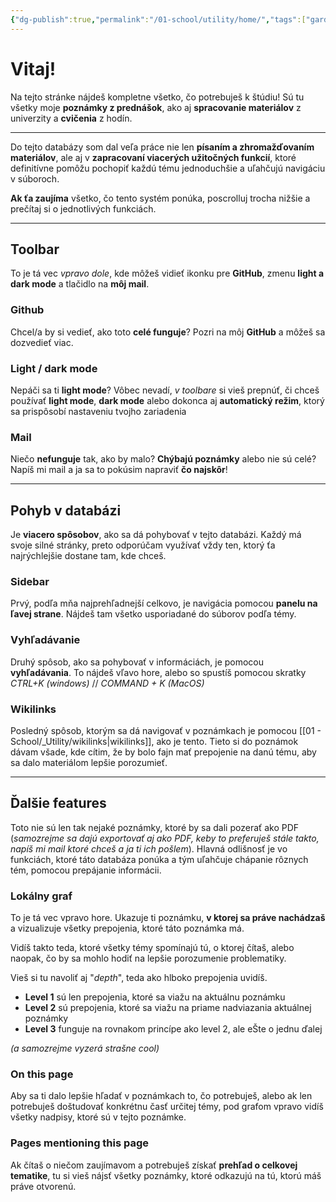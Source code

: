```yaml
---
{"dg-publish":true,"permalink":"/01-school/utility/home/","tags":["gardenEntry"]}
---
```


# Vitaj!
Na tejto stránke nájdeš kompletne všetko, čo potrebuješ k štúdiu! Sú tu všetky moje **poznámky z prednášok**, ako aj **spracovanie materiálov** z univerzity a **cvičenia** z hodín.

---

Do tejto databázy som dal veľa práce nie len **písaním a zhromažďovaním materiálov**, ale aj v **zapracovaní viacerých užitočných funkcií**, ktoré definitívne pomôžu pochopiť každú tému jednoduchšie a uľahčujú navigáciu v súboroch.

**Ak ťa zaujíma** všetko, čo tento systém ponúka, poscrolluj trocha nižšie a prečítaj si o jednotlivých funkciách.

---

## Toolbar
To je tá vec *vpravo dole*, kde môžeš vidieť ikonku pre **GitHub**, zmenu **light a dark mode** a tlačidlo na **môj mail**.

### Github
Chcel/a by si vedieť, ako toto **celé funguje**? Pozri na môj **GitHub** a môžeš sa dozvedieť viac.

### Light / dark mode
Nepáči sa ti **light mode**? Vôbec nevadí, *v toolbare* si vieš prepnúť, či chceš používať **light mode**, **dark mode** alebo dokonca aj **automatický režim**, ktorý sa prispôsobí nastaveniu tvojho zariadenia

### Mail
Niečo **nefunguje** tak, ako by malo? **Chýbajú poznámky** alebo nie sú celé? Napíš mi mail a ja sa to pokúsim napraviť **čo najskôr**!

---
## Pohyb v databázi
Je **viacero spôsobov**, ako sa dá pohybovať v tejto databázi. Každý má svoje silné stránky, preto odporúčam využívať vždy ten, ktorý ťa najrýchlejšie dostane tam, kde chceš.

### Sidebar
Prvý, podľa mňa najprehľadnejší celkovo, je navigácia pomocou **panelu na ľavej strane**. Nájdeš tam všetko usporiadané do súborov podľa témy.

### Vyhľadávanie
Druhý spôsob, ako sa pohybovať v informáciách, je pomocou **vyhľadávania**. To nájdeš vľavo hore, alebo so spustíš pomocou skratky *CTRL+K (windows)* // *COMMAND + K (MacOS)*

### Wikilinks
Posledný spôsob, ktorým sa dá navigovať v poznámkach je pomocou [[01 - School/_Utility/wikilinks\|wikilinks]], ako je tento. Tieto si do poznámok dávam všade, kde cítim, že by bolo fajn mať prepojenie na danú tému, aby sa dalo materiálom lepšie porozumieť.

---

## Ďalšie features
Toto nie sú len tak nejaké poznámky, ktoré by sa dali pozerať ako PDF (*samozrejme sa dajú exportovať aj ako PDF, keby to preferuješ stále takto, napíš mi mail ktoré chceš a ja ti ich pošlem*). Hlavná odlišnosť je vo funkciách, ktoré táto databáza ponúka a tým uľahčuje chápanie rôznych tém, pomocou prepájanie informácii.

### Lokálny graf
To je tá vec vpravo hore. Ukazuje ti poznámku, **v ktorej sa práve nachádzaš** a vizualizuje všetky prepojenia, ktoré táto poznámka má.

Vidíš takto teda, ktoré všetky témy spomínajú tú, o ktorej čítaš, alebo naopak, čo by sa mohlo hodiť na lepšie porozumenie problematiky.

Vieš si tu navoliť aj "*depth*", teda ako hlboko prepojenia uvidíš.
- **Level 1** sú len prepojenia, ktoré sa viažu na aktuálnu poznámku
- **Level 2** sú prepojenia, ktoré sa viažu na priame nadviazania aktuálnej poznámky
- **Level 3** funguje na rovnakom princípe ako level 2, ale eŠte o jednu ďalej

*(a samozrejme vyzerá strašne cool)*

### On this page
Aby sa ti dalo lepšie hľadať v poznámkach to, čo potrebuješ, alebo ak len potrebuješ doštudovať konkrétnu časť určitej témy, pod grafom vpravo vidíš všetky nadpisy, ktoré sú v tejto poznámke.

### Pages mentioning this page
Ak čítaš o niečom zaujímavom a potrebuješ získať **prehľad o celkovej tematike**, tu si vieš nájsť všetky poznámky, ktoré odkazujú na tú, ktorú máš práve otvorenú.